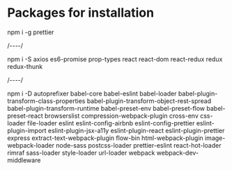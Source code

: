 # Packages for installation

npm i -g prettier

/----/

npm i -S axios es6-promise prop-types react react-dom react-redux redux redux-thunk

/----/

npm i -D autoprefixer babel-core babel-eslint babel-loader babel-plugin-transform-class-properties babel-plugin-transform-object-rest-spread 
babel-plugin-transform-runtime babel-preset-env babel-preset-flow babel-preset-react browserslist compression-webpack-plugin cross-env css-loader 
file-loader eslint eslint-config-airbnb eslint-config-prettier eslint-plugin-import eslint-plugin-jsx-a11y eslint-plugin-react eslint-plugin-prettier
express extract-text-webpack-plugin flow-bin html-webpack-plugin image-webpack-loader node-sass postcss-loader prettier-eslint react-hot-loader rimraf 
sass-loader style-loader url-loader webpack webpack-dev-middleware